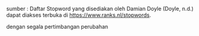 sumber : 
Daftar Stopword yang disediakan oleh Damian 
Doyle (Doyle, n.d.) dapat diakses terbuka di 
https://www.ranks.nl/stopwords.

dengan segala pertimbangan perubahan
